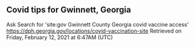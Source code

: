 ## Covid tips for Gwinnett, Georgia

Ask Search for 'site:gov Gwinnett County Georgia covid vaccine access'
https://dph.georgia.gov/locations/covid-vaccination-site
Retrieved on Friday, February 12, 2021 at 6:47AM (UTC)